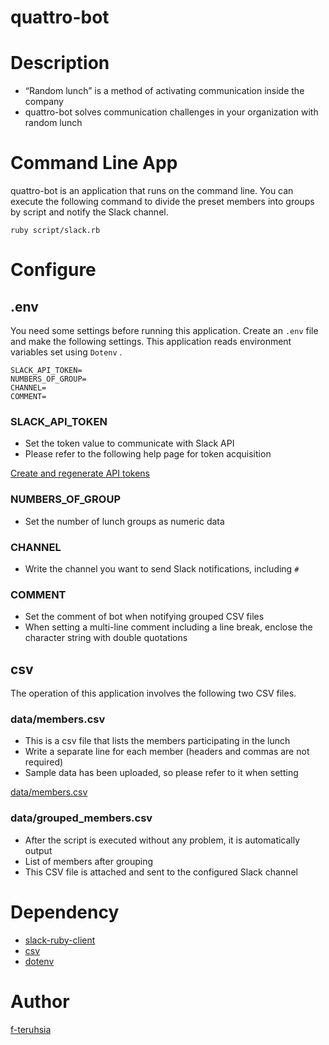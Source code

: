 # quattro-bot
# Description
- “Random lunch” is a method of activating communication inside the company
- quattro-bot solves communication challenges in your organization with random lunch

# Command Line App
quattro-bot is an application that runs on the command line.
You can execute the following command to divide the preset members into groups by script and notify the Slack channel.

```
ruby script/slack.rb
```

# Configure
## .env
You need some settings before running this application. 
Create an `.env` file and make the following settings.
This application reads environment variables set using `Dotenv` .

```
SLACK_API_TOKEN= 
NUMBERS_OF_GROUP=
CHANNEL=
COMMENT=
```
### SLACK_API_TOKEN
- Set the token value to communicate with Slack API
- Please refer to the following help page for token acquisition

[Create and regenerate API tokens](https://get.slack.help/hc/en-us/articles/215770388-Create-and-regenerate-API-tokens)

### NUMBERS_OF_GROUP
- Set the number of lunch groups as numeric data

### CHANNEL
- Write the channel you want to send Slack notifications, including `#`

### COMMENT
- Set the comment of bot when notifying grouped CSV files
- When setting a multi-line comment including a line break, enclose the character string with double quotations

## csv
The operation of this application involves the following two CSV files.

### data/members.csv
- This is a csv file that lists the members participating in the lunch
- Write a separate line for each member (headers and commas are not required)
- Sample data has been uploaded, so please refer to it when setting

[data/members.csv](https://github.com/f-teruhisa/quattro-bot/blob/master/data/members.csv)

### data/grouped_members.csv
- After the script is executed without any problem, it is automatically output
- List of members after grouping
- This CSV file is attached and sent to the configured Slack channel

# Dependency
- [slack-ruby-client](https://github.com/slack-ruby/slack-ruby-client)
- [csv](https://github.com/ruby/csv)
- [dotenv](https://github.com/bkeepers/dotenv)

# Author
[f-teruhsia](https://github.com/f-teruhisa)
